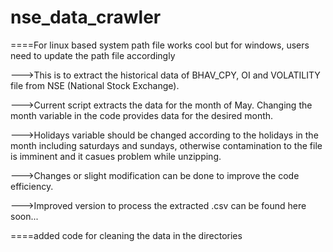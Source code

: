 # nse_data_crawler
====For linux based system path file works cool but for windows, users need to update the path file accordingly

--->This is to extract the historical data of BHAV_CPY, OI and VOLATILITY file from NSE (National Stock Exchange).

--->Current script extracts the data for the month of May. Changing the month variable in the code provides data for the desired month.

--->Holidays variable should be changed according to the holidays in the month including saturdays and sundays, otherwise contamination to the file is imminent and it casues problem while unzipping.

--->Changes or slight modification can be done to improve the code efficiency.

--->Improved version to process the extracted .csv can be found here soon...

====added code for cleaning the data in the directories
